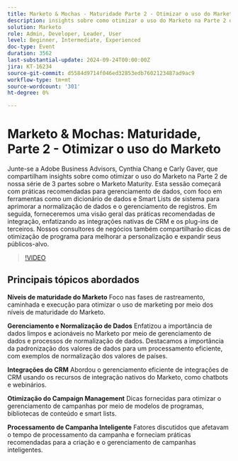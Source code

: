 ```yaml
---
title: Marketo & Mochas - Maturidade Parte 2 - Otimizar o uso do Marketo
description: insights sobre como otimizar o uso do Marketo na Parte 2 de nossa série de 3 partes sobre a maturidade do Marketo. Esta sessão começará com práticas recomendadas para gerenciamento de dados, com foco em ferramentas como um dicionário de dados e Smart Lists de sistema para aprimorar a normalização de dados e o gerenciamento de registros. Em seguida, forneceremos uma visão geral das práticas recomendadas de integração, enfatizando as integrações nativas de CRM e os plug-ins de terceiros. Nossos consultores de negócios também compartilharão dicas de otimização de programa para melhorar a personalização e expandir seus públicos-alvo.
solution: Marketo
role: Admin, Developer, Leader, User
level: Beginner, Intermediate, Experienced
doc-type: Event
duration: 3562
last-substantial-update: 2024-09-24T00:00:00Z
jira: KT-16234
source-git-commit: d5584d9714f046ed32853edb7602123487ad9ac9
workflow-type: tm+mt
source-wordcount: '301'
ht-degree: 0%

---
```



# Marketo &amp; Mochas: Maturidade, Parte 2 - Otimizar o uso do Marketo

Junte-se a Adobe Business Advisors, Cynthia Chang e Carly Gaver, que compartilham insights sobre como otimizar o uso do Marketo na Parte 2 de nossa série de 3 partes sobre o Marketo Maturity. Esta sessão começará com práticas recomendadas para gerenciamento de dados, com foco em ferramentas como um dicionário de dados e Smart Lists de sistema para aprimorar a normalização de dados e o gerenciamento de registros. Em seguida, forneceremos uma visão geral das práticas recomendadas de integração, enfatizando as integrações nativas de CRM e os plug-ins de terceiros. Nossos consultores de negócios também compartilharão dicas de otimização de programa para melhorar a personalização e expandir seus públicos-alvo.

>[!VIDEO](https://video.tv.adobe.com/v/3434699/?learn=on)

## Principais tópicos abordados

**Níveis de maturidade do Marketo**
Foco nas fases de rastreamento, caminhada e execução para otimizar o uso de marketing por meio dos níveis de maturidade do Marketo.

**Gerenciamento e Normalização de Dados**
Enfatizou a importância de dados limpos e acionáveis no Marketo por meio de gerenciamento de dados e processos de normalização de dados.
Destacamos a importância da padronização dos valores de dados para um processamento eficiente, com exemplos de normalização dos valores de países.

**Integrações do CRM**
Abordou o gerenciamento eficiente de integrações de CRM usando os recursos de integração nativos do Marketo, como chatbots e webinários.

**Otimização do Campaign Management**
Dicas fornecidas para otimizar o gerenciamento de campanhas por meio de modelos de programas, bibliotecas de conteúdo e smart lists.

**Processamento de Campanha Inteligente**
Fatores discutidos que afetavam o tempo de processamento da campanha e forneciam práticas recomendadas para a criação e o gerenciamento de campanhas inteligentes.